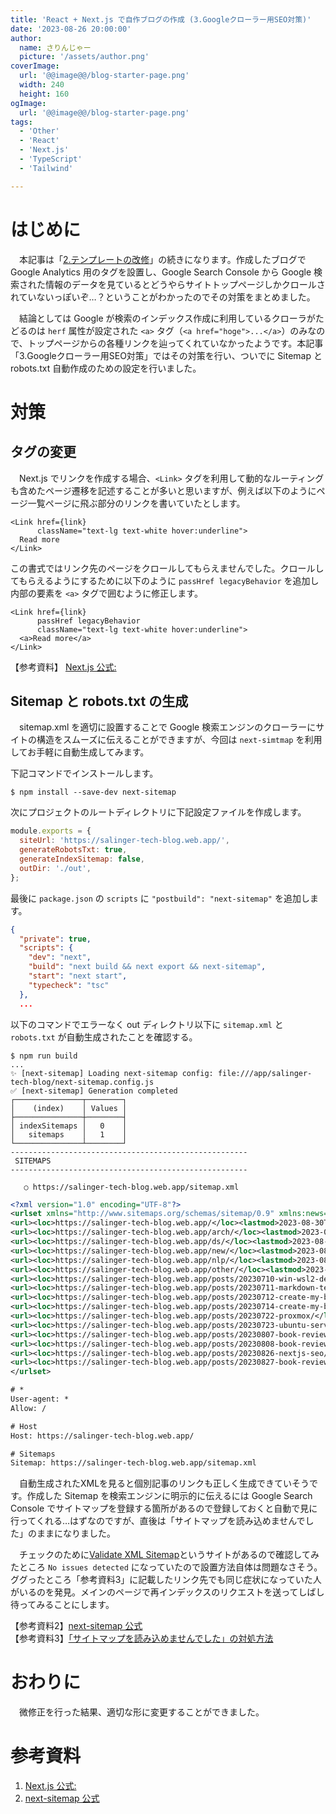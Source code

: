 ```yaml
---
title: 'React + Next.js で自作ブログの作成 (3.Googleクローラー用SEO対策)'
date: '2023-08-26 20:00:00'
author:
  name: さりんじゃー
  picture: '/assets/author.png'
coverImage:
  url: '@@image@@/blog-starter-page.png'
  width: 240
  height: 160
ogImage:
  url: '@@image@@/blog-starter-page.png'
tags:
  - 'Other'
  - 'React'
  - 'Next.js'
  - 'TypeScript'
  - 'Tailwind'

---
```


# はじめに

　本記事は「[2.テンプレートの改修](/posts/20230714-create-my-blog-2)」の続きになります。作成したブログで Google Analytics 用のタグを設置し、Google Search Console から Google 検索された情報のデータを見ているとどうやらサイトトップページしかクロールされていないっぽいぞ…？ということがわかったのでその対策をまとめました。

　結論としては Google が検索のインデックス作成に利用しているクローラがたどるのは `herf` 属性が設定された `<a>` タグ（`<a href="hoge">...</a>`）のみなので、トップページからの各種リンクを辿ってくれていなかったようです。本記事「3.Googleクローラー用SEO対策」ではその対策を行い、ついでに Sitemap と robots.txt 自動作成のための設定を行いました。

# 対策

## タグの変更

　Next.js でリンクを作成する場合、`<Link>` タグを利用して動的なルーティングも含めたページ遷移を記述することが多いと思いますが、例えば以下のようにページ一覧ページに飛ぶ部分のリンクを書いていたとします。

```
<Link href={link}
      className="text-lg text-white hover:underline">
  Read more
</Link>
```

この書式ではリンク先のページをクロールしてもらえませんでした。クロールしてもらえるようにするために以下のように `passHref legacyBehavior` を追加し内部の要素を `<a>` タグで囲むように修正します。

```
<Link href={link}
      passHref legacyBehavior
      className="text-lg text-white hover:underline">
  <a>Read more</a>
</Link>
```

【参考資料】 [Next.js 公式: <Link>](https://nextjs.org/docs/pages/api-reference/components/link#if-the-child-is-a-custom-component-that-wraps-an-a-tag)

## Sitemap と robots.txt の生成

　sitemap.xml を適切に設置することで Google 検索エンジンのクローラーにサイトの構造をスムーズに伝えることができますが、今回は `next-simtmap` を利用してお手軽に自動生成してみます。

下記コマンドでインストールします。

```
$ npm install --save-dev next-sitemap
```

次にプロジェクトのルートディレクトリに下記設定ファイルを作成します。

```js:next-sitemap.config.js
module.exports = {
  siteUrl: 'https://salinger-tech-blog.web.app/',
  generateRobotsTxt: true,
  generateIndexSitemap: false,
  outDir: './out',
};
```

最後に `package.json` の `scripts` に `"postbuild": "next-sitemap"` を追加します。

```json:package.json
{
  "private": true,
  "scripts": {
    "dev": "next",
    "build": "next build && next export && next-sitemap",
    "start": "next start",
    "typecheck": "tsc"
  },
  ...
```

以下のコマンドでエラーなく out ディレクトリ以下に `sitemap.xml` と `robots.txt` が自動生成されたことを確認する。

```
$ npm run build
...
✨ [next-sitemap] Loading next-sitemap config: file:///app/salinger-tech-blog/next-sitemap.config.js
✅ [next-sitemap] Generation completed
┌───────────────┬────────┐
│    (index)    │ Values │
├───────────────┼────────┤
│ indexSitemaps │   0    │
│   sitemaps    │   1    │
└───────────────┴────────┘
-----------------------------------------------------
 SITEMAPS 
-----------------------------------------------------

   ○ https://salinger-tech-blog.web.app/sitemap.xml

```

```xml:sitemap.xml
<?xml version="1.0" encoding="UTF-8"?>
<urlset xmlns="http://www.sitemaps.org/schemas/sitemap/0.9" xmlns:news="http://www.google.com/schemas/sitemap-news/0.9" xmlns:xhtml="http://www.w3.org/1999/xhtml" xmlns:mobile="http://www.google.com/schemas/sitemap-mobile/1.0" xmlns:image="http://www.google.com/schemas/sitemap-image/1.1" xmlns:video="http://www.google.com/schemas/sitemap-video/1.1">
<url><loc>https://salinger-tech-blog.web.app/</loc><lastmod>2023-08-30T06:42:08.695Z</lastmod><changefreq>daily</changefreq><priority>0.7</priority></url>
<url><loc>https://salinger-tech-blog.web.app/arch/</loc><lastmod>2023-08-30T06:42:08.695Z</lastmod><changefreq>daily</changefreq><priority>0.7</priority></url>
<url><loc>https://salinger-tech-blog.web.app/ds/</loc><lastmod>2023-08-30T06:42:08.695Z</lastmod><changefreq>daily</changefreq><priority>0.7</priority></url>
<url><loc>https://salinger-tech-blog.web.app/new/</loc><lastmod>2023-08-30T06:42:08.695Z</lastmod><changefreq>daily</changefreq><priority>0.7</priority></url>
<url><loc>https://salinger-tech-blog.web.app/nlp/</loc><lastmod>2023-08-30T06:42:08.695Z</lastmod><changefreq>daily</changefreq><priority>0.7</priority></url>
<url><loc>https://salinger-tech-blog.web.app/other/</loc><lastmod>2023-08-30T06:42:08.695Z</lastmod><changefreq>daily</changefreq><priority>0.7</priority></url>
<url><loc>https://salinger-tech-blog.web.app/posts/20230710-win-wsl2-dev/</loc><lastmod>2023-08-30T06:42:08.695Z</lastmod><changefreq>daily</changefreq><priority>0.7</priority></url>
<url><loc>https://salinger-tech-blog.web.app/posts/20230711-markdown-test/</loc><lastmod>2023-08-30T06:42:08.695Z</lastmod><changefreq>daily</changefreq><priority>0.7</priority></url>
<url><loc>https://salinger-tech-blog.web.app/posts/20230712-create-my-blog-1/</loc><lastmod>2023-08-30T06:42:08.695Z</lastmod><changefreq>daily</changefreq><priority>0.7</priority></url>
<url><loc>https://salinger-tech-blog.web.app/posts/20230714-create-my-blog-2/</loc><lastmod>2023-08-30T06:42:08.695Z</lastmod><changefreq>daily</changefreq><priority>0.7</priority></url>
<url><loc>https://salinger-tech-blog.web.app/posts/20230722-proxmox/</loc><lastmod>2023-08-30T06:42:08.695Z</lastmod><changefreq>daily</changefreq><priority>0.7</priority></url>
<url><loc>https://salinger-tech-blog.web.app/posts/20230723-ubuntu-server-2204-docker-gpu/</loc><lastmod>2023-08-30T06:42:08.695Z</lastmod><changefreq>daily</changefreq><priority>0.7</priority></url>
<url><loc>https://salinger-tech-blog.web.app/posts/20230807-book-review-pytorch-advanced/</loc><lastmod>2023-08-30T06:42:08.695Z</lastmod><changefreq>daily</changefreq><priority>0.7</priority></url>
<url><loc>https://salinger-tech-blog.web.app/posts/20230808-book-review-ml-system-design/</loc><lastmod>2023-08-30T06:42:08.695Z</lastmod><changefreq>daily</changefreq><priority>0.7</priority></url>
<url><loc>https://salinger-tech-blog.web.app/posts/20230826-nextjs-seo/</loc><lastmod>2023-08-30T06:42:08.695Z</lastmod><changefreq>daily</changefreq><priority>0.7</priority></url>
<url><loc>https://salinger-tech-blog.web.app/posts/20230827-book-review-bert-nlp-book/</loc><lastmod>2023-08-30T06:42:08.695Z</lastmod><changefreq>daily</changefreq><priority>0.7</priority></url>
</urlset>
```


```txt:robots.txt
# *
User-agent: *
Allow: /

# Host
Host: https://salinger-tech-blog.web.app/

# Sitemaps
Sitemap: https://salinger-tech-blog.web.app/sitemap.xml
```

　自動生成されたXMLを見ると個別記事のリンクも正しく生成できていそうです。作成した Sitemap を検索エンジンに明示的に伝えるには Google Search Console でサイトマップを登録する箇所があるので登録しておくと自動で見に行ってくれる…はずなのですが、直後は「サイトマップを読み込めませんでした」のままになりました。

　チェックのために[Validate XML Sitemap](https://www.xml-sitemaps.com/validate-xml-sitemap.html)というサイトがあるので確認してみたところ `No issues detected` になっていたので設置方法自体は問題なさそう。ググったところ「参考資料3」に記載したリンク先でも同じ症状になっていた人がいるのを発見。メインのページで再インデックスのリクエストを送ってしばし待ってみることにします。

【参考資料2】[next-sitemap 公式](https://github.com/iamvishnusankar/next-sitemap)  
【参考資料3】[「サイトマップを読み込めませんでした」の対処方法](https://techblg.app/articles/sitemap-couldn-t-fetch-sitemap-could-not-be-read/)

# おわりに

　微修正を行った結果、適切な形に変更することができました。

# 参考資料

1. [Next.js 公式: <Link>](https://nextjs.org/docs/pages/api-reference/components/link#if-the-child-is-a-custom-component-that-wraps-an-a-tag)
2. [next-sitemap 公式](https://github.com/iamvishnusankar/next-sitemap)
